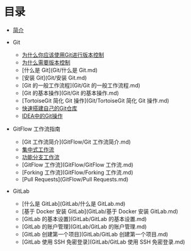 # 目录

* [简介](README.md)

* Git

    * [为什么你应该使用Git进行版本控制](Git/为什么你应该使用Git进行版本控制.md)
    * [为什么需要版本控制](Git/为什么需要版本控制.md)
    * [什么是 Git](Git/什么是 Git.md)
    * [安装 Git](Git/安装 Git.md)
    * [Git 的一般工作流程](Git/Git 的一般工作流程.md)
    * [Git 的基本操作](Git/Git 的基本操作.md)
    * [TortoiseGit 简化 Git 操作](Git/TortoiseGit 简化 Git 操作.md)
    * [快速搭建自己的Git仓库](Git/快速搭建自己的Git仓库.md)
    * [IDEA中的Git操作](Git/IDEA中的Git操作.md)

* GitFlow 工作流指南
    * [Git 工作流简介](GitFlow/Git 工作流简介.md)
    * [集中式工作流](GitFlow/集中式工作流.md)
    * [功能分支工作流](GitFlow/功能分支工作流.md)
    * [GitFlow 工作流](GitFlow/GitFlow 工作流.md)
    * [Forking 工作流](GitFlow/Forking 工作流.md)
    * [Pull Requests](GitFlow/Pull Requests.md)
    
* GitLab
    * [什么是 GitLab](GitLab/什么是 GitLab.md)
    * [基于 Docker 安装 GitLab](GitLab/基于 Docker 安装 GitLab.md)
    * [GitLab 的基本设置](GitLab/GitLab 的基本设置.md)
    * [GitLab 的账户管理](GitLab/GitLab 的账户管理.md)
    * [GitLab 创建第一个项目](GitLab/GitLab 创建第一个项目.md)
    * [GitLab 使用 SSH 免密登录](GitLab/GitLab 使用 SSH 免密登录.md)

